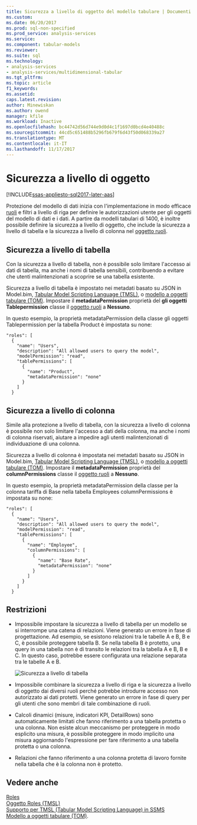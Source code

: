 ```yaml
---
title: Sicurezza a livello di oggetto del modello tabulare | Documenti Microsoft
ms.custom: 
ms.date: 06/20/2017
ms.prod: sql-non-specified
ms.prod_service: analysis-services
ms.service: 
ms.component: tabular-models
ms.reviewer: 
ms.suite: sql
ms.technology:
- analysis-services
- analysis-services/multidimensional-tabular
ms.tgt_pltfrm: 
ms.topic: article
f1_keywords: 
ms.assetid: 
caps.latest.revision: 
author: Minewiskan
ms.author: owend
manager: kfile
ms.workload: Inactive
ms.openlocfilehash: bc44742d56d744e9d0d4c1f1697d0bcd4e40488c
ms.sourcegitcommit: 44cd5c651488b5296fb679f6d43f50d068339a27
ms.translationtype: MT
ms.contentlocale: it-IT
ms.lasthandoff: 11/17/2017
---
```

# <a name="object-level-security"></a>Sicurezza a livello di oggetto

[!INCLUDE[ssas-appliesto-sql2017-later-aas](../../includes/ssas-appliesto-sql2017-later-aas.md)]

Protezione del modello di dati inizia con l'implementazione in modo efficace [ruoli](../../analysis-services/tabular-models/roles-ssas-tabular.md) e filtri a livello di riga per definire le autorizzazioni utente per gli oggetti del modello di dati e i dati. A partire da modelli tabulari di 1400, è inoltre possibile definire la sicurezza a livello di oggetto, che include la sicurezza a livello di tabella e la sicurezza a livello di colonna nel [oggetto ruoli](../../analysis-services/tabular-models-scripting-language-objects/roles-object-tmsl.md).

## <a name="table-level-security"></a>Sicurezza a livello di tabella

Con la sicurezza a livello di tabella, non è possibile solo limitare l'accesso ai dati di tabella, ma anche i nomi di tabella sensibili, contribuendo a evitare che utenti malintenzionati a scoprire se una tabella esistente. 

 Sicurezza a livello di tabella è impostato nei metadati basato su JSON in Model.bim, [Tabular Model Scripting Language (TMSL)](../../analysis-services/tabular-model-scripting-language-tmsl-reference.md), o [modello a oggetti tabulare (TOM)](../../analysis-services/tabular-model-programming-compatibility-level-1200/introduction-to-the-tabular-object-model-tom-in-analysis-services-amo.md). Impostare il **metadataPermission** proprietà del **gli oggetti Tablepermission** classe il [oggetto ruoli](../../analysis-services/tabular-models-scripting-language-objects/roles-object-tmsl.md) a **Nessuno**.

In questo esempio, la proprietà metadataPermission della classe gli oggetti Tablepermission per la tabella Product è impostata su none:

```
"roles": [
  {
    "name": "Users",
    "description": "All allowed users to query the model",
    "modelPermission": "read",
    "tablePermissions": [
      {
        "name": "Product",
        "metadataPermission": "none"
      }
    ]
  }
```

## <a name="column-level-security"></a>Sicurezza a livello di colonna

Simile alla protezione a livello di tabella, con la sicurezza a livello di colonna è possibile non solo limitare l'accesso a dati della colonna, ma anche i nomi di colonna riservati, aiutare a impedire agli utenti malintenzionati di individuazione di una colonna.

 Sicurezza a livello di colonna è impostata nei metadati basato su JSON in Model.bim, [Tabular Model Scripting Language (TMSL)](../../analysis-services/tabular-model-scripting-language-tmsl-reference.md), o [modello a oggetti tabulare (TOM)](../../analysis-services/tabular-model-programming-compatibility-level-1200/introduction-to-the-tabular-object-model-tom-in-analysis-services-amo.md). Impostare il **metadataPermission** proprietà del **columnPermissions** classe il [oggetto ruoli](../../analysis-services/tabular-models-scripting-language-objects/roles-object-tmsl.md) a **Nessuno**.

In questo esempio, la proprietà metadataPermission della classe per la colonna tariffa di Base nella tabella Employees columnPermissions è impostata su none:

```
"roles": [
  {
    "name": "Users",
    "description": "All allowed users to query the model",
    "modelPermission": "read",
    "tablePermissions": [
      {
        "name": "Employee",
        "columnPermissions": [
          {
            "name": "Base Rate",
            "metadataPermission": "none"
          }
        ]
      }
    ]
  }
```

## <a name="restrictions"></a>Restrizioni

*  Impossibile impostare la sicurezza a livello di tabella per un modello se si interrompe una catena di relazioni. Viene generato un errore in fase di progettazione.
 Ad esempio, se esistono relazioni tra le tabelle A e B, B e C, è possibile proteggere tabella B. Se nella tabella B è protetto, una query in una tabella non è di transito le relazioni tra la tabella A e B, B e C. In questo caso, potrebbe essere configurata una relazione separata tra le tabelle A e B.

    ![Sicurezza a livello di tabella](../../analysis-services/tabular-models/media/ssas-ols.png)  


*  Impossibile combinare la sicurezza a livello di riga e la sicurezza a livello di oggetto dai diversi ruoli perché potrebbe introdurre accesso non autorizzato ai dati protetti. Viene generato un errore in fase di query per gli utenti che sono membri di tale combinazione di ruoli.

*  Calcoli dinamici (misure, indicatori KPI, DetailRows) sono automaticamente limitati che fanno riferimento a una tabella protetta o una colonna. Non esiste alcun meccanismo per proteggere in modo esplicito una misura, è possibile proteggere in modo implicito una misura aggiornando l'espressione per fare riferimento a una tabella protetta o una colonna.

*  Relazioni che fanno riferimento a una colonna protetta di lavoro fornite nella tabella che è la colonna non è protetto.




## <a name="see-also"></a>Vedere anche  
[Roles](../../analysis-services/tabular-models/roles-ssas-tabular.md)  
[Oggetto Roles (TMSL)](../../analysis-services/tabular-models-scripting-language-objects/roles-object-tmsl.md)  
[Supporto per TMSL (Tabular Model Scripting Language) in SSMS](../../analysis-services/tabular-model-scripting-language-tmsl-reference.md)  
[Modello a oggetti tabulare (TOM)](../../analysis-services/tabular-model-programming-compatibility-level-1200/introduction-to-the-tabular-object-model-tom-in-analysis-services-amo.md).

  
